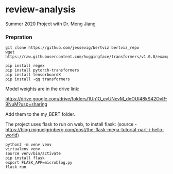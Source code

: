 # review-analysis
Summer 2020 Project with Dr. Meng Jiang


### Prepration
```
git clone https://github.com/jessevig/bertviz bertviz_repo
wget https://raw.githubusercontent.com/huggingface/transformers/v1.0.0/examples/utils_glue.py

pip install regex
pip install pytorch-transformers
pip install tensorboardX
pip install -qq transformers
```

Model weights are in the drive link:

https://drive.google.com/drive/folders/1Uh1O_evUNevM_dnOUI48kS42OvR-9NuM?usp=sharing

Add them to the my_BERT folder.

The project uses flask to run on web, to install flask:
(source - https://blog.miguelgrinberg.com/post/the-flask-mega-tutorial-part-i-hello-world)

```
python3 -m venv venv
virtualenv venv
source venv/bin/activate
pip install flask
export FLASK_APP=microblog.py
flask run
```
